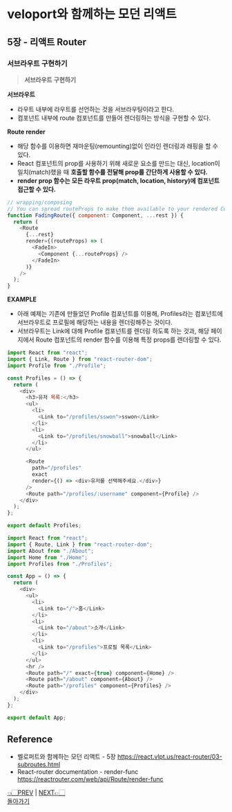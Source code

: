 # veloport와 함께하는 모던 리액트

## 5장 - 리액트 Router

### 서브라우트 구현하기

> **서브라우트 구현하기**

**서브라우트**

- 라우트 내부에 라우트를 선언하는 것을 서브라우팅이라고 한다.
- 컴포넌트 내부에 route 컴포넌트를 만들어 렌더링하는 방식을 구현할 수 있다.

**Route render**

- 해당 함수를 이용하면 재마운팅(remounting)없이 인라인 렌더링과 래핑을 할 수 있다.
- React 컴포넌트의 prop를 사용하기 위해 새로운 요소를 만드는 대신, location이 일치(match)했을 때 **호출할 함수를 전달해 prop를 간단하게 사용할 수 있다.**
- **render prop 함수는 모든 라우트 prop(match, location, history)에 컴포넌트 접근할 수 있다.**

```javascript
// wrapping/composing
// You can spread routeProps to make them available to your rendered Component
function FadingRoute({ component: Component, ...rest }) {
  return (
    <Route
      {...rest}
      render={(routeProps) => (
        <FadeIn>
          <Component {...routeProps} />
        </FadeIn>
      )}
    />
  );
}
```

**EXAMPLE**

- 아래 예제는 기존에 만들었던 Profile 컴포넌트를 이용해, Profiles라는 컴포넌트에 서브라우트로 프로필에 해당하는 내용을 렌더링해주는 것이다.
- 서브라우트는 Link에 대해 Profile 컴포넌트를 렌더링 하도록 하는 것과, 해당 페이지에서 Route 컴포넌트의 render 함수를 이용해 특정 props를 렌더링할 수 있다.

```javascript
import React from "react";
import { Link, Route } from "react-router-dom";
import Profile from "./Profile";

const Profiles = () => {
  return (
    <div>
      <h3>유저 목록:</h3>
      <ul>
        <li>
          <Link to="/profiles/sswon">sswon</Link>
        </li>
        <li>
          <Link to="/profiles/snowball">snowball</Link>
        </li>
      </ul>

      <Route
        path="/profiles"
        exact
        render={() => <div>유저를 선택해주세요.</div>}
      />
      <Route path="/profiles/:username" component={Profile} />
    </div>
  );
};

export default Profiles;
```

```javascript
import React from "react";
import { Route, Link } from "react-router-dom";
import About from "./About";
import Home from "./Home";
import Profiles from "./Profiles";

const App = () => {
  return (
    <div>
      <ul>
        <li>
          <Link to="/">홈</Link>
        </li>
        <li>
          <Link to="/about">소개</Link>
        </li>
        <li>
          <Link to="/profiles">프로필 목록</Link>
        </li>
      </ul>
      <hr />
      <Route path="/" exact={true} component={Home} />
      <Route path="/about" component={About} />
      <Route path="/profiles" component={Profiles} />
    </div>
  );
};

export default App;
```

## Reference

- 벨로퍼트와 함께하는 모던 리액트 - 5장 <https://react.vlpt.us/react-router/03-subroutes.html>
- React-router documentation - render-func <https://reactrouter.com/web/api/Route/render-func>
  <br>

[👈🏻PREV](https://github.com/ss-won/veloport-react) |
[NEXT👉🏻](https://github.com/ss-won/veloport-react/blob/master/Ch5/2.md) <br>
[돌아가기](https://github.com/ss-won/veloport-react)
